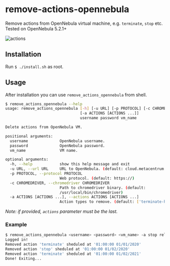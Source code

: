 # remove-actions-opennebula
Remove actions from OpenNebula virtual machine, e.g. `terminate`, `stop` etc. Tested on OpenNebula 5.2.1+

![actions](https://ctrlv.cz/shots/2018/08/14/1tMw.png)

## Installation
Run `$ ./install.sh` as root.

## Usage
After installation you can use `remove_actions_opennebula` from shell.
```bash
$ remove_actions_opennebula --help
usage: remove_actions_opennebula [-h] [-u URL] [-p PROTOCOL] [-c CHROMEDRIVER]
                                 [-a ACTIONS [ACTIONS ...]]
                                 username password vm_name

Delete actions from OpenNebula VM.

positional arguments:
  username              OpenNebula username.
  password              OpenNebula password.
  vm_name               VM name.

optional arguments:
  -h, --help            show this help message and exit
  -u URL, --url URL     URL to OpenNebula. (default: cloud.metacentrum.cz)
  -p PROTOCOL, --protocol PROTOCOL
                        Web protocol. (default: https://)
  -c CHROMEDRIVER, --chromedriver CHROMEDRIVER
                        Path to chromedriver binary. (default:
                        /usr/local/bin/chromedriver)
  -a ACTIONS [ACTIONS ...], --actions ACTIONS [ACTIONS ...]
                        Action types to remove. (default: ['terminate-hard'])

```

*Note: if provided, `actions` parameter must be the last.*

### Example
```bash
$ remove_actions_opennebula <username> <password> <vm_name> -a stop release
Logged in!
Removed action 'terminate' sheduled at '01:00:00 01/01/2020'
Removed action 'stop' sheduled at '01:00:00 01/02/2020'
Removed action 'terminate' sheduled at '01:00:00 01/02/2021'
Done! Exiting...
```
